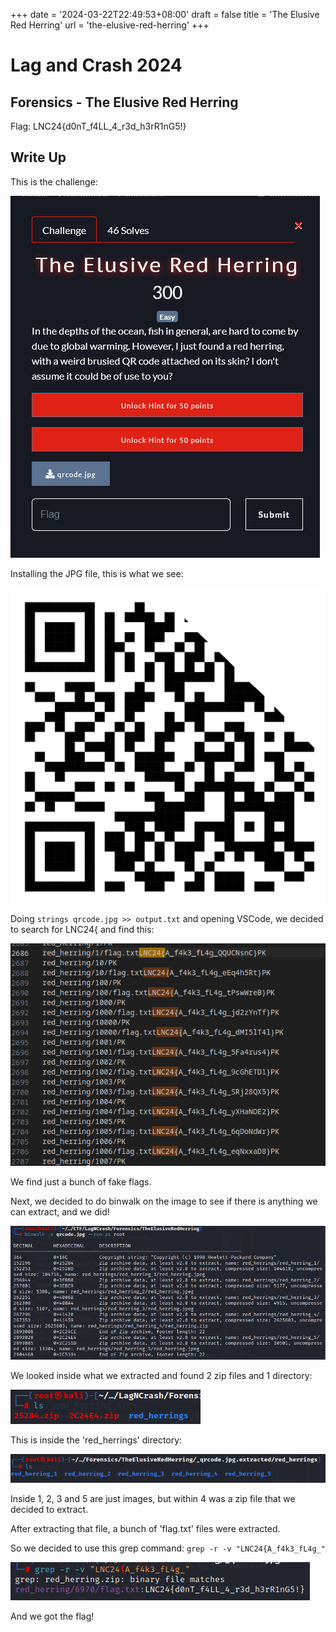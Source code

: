 +++
date = '2024-03-22T22:49:53+08:00'
draft = false
title = 'The Elusive Red Herring'
url = 'the-elusive-red-herring'
+++

# Lag and Crash 2024

## Forensics - The Elusive Red Herring
Flag: LNC24{d0nT_f4LL_4_r3d_h3rR1nG5!}

## Write Up
This is the challenge:

![](./Images/image1.png)

Installing the JPG file, this is what we see:

![](./Images/image2.png)

Doing `strings qrcode.jpg >> output.txt` and opening VSCode, we decided to search for LNC24{ and find this:

![](./Images/image3.png)

We find just a bunch of fake flags.

Next, we decided to do binwalk on the image to see if there is anything we can extract, and we did!

![](./Images/image4.png)

We looked inside what we extracted and found 2 zip files and 1 directory:

![](./Images/image5.png)

This is inside the 'red_herrings' directory:

![](./Images/image6.png)

Inside 1, 2, 3 and 5 are just images, but within 4 was a zip file that we decided to extract.

After extracting that file, a bunch of 'flag.txt' files were extracted.

So we decided to use this grep command: `grep -r -v "LNC24{A_f4k3_fL4g_"`

![](./Images/image7.png)

And we got the flag!